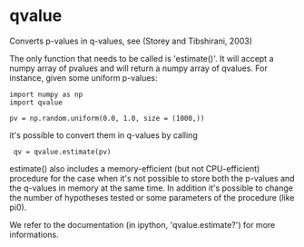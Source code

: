 qvalue
======

Converts p-values in q-values, see (Storey and Tibshirani, 2003)

The only function that needs to be called is 'estimate()'. 
It will accept a numpy array of pvalues and will return a numpy array of qvalues.
For instance, given some uniform p-values:

    import numpy as np 
    import qvalue

    pv = np.random.uniform(0.0, 1.0, size = (1000,))

it's possible to convert them in q-values by calling

     qv = qvalue.estimate(pv)

estimate() also includes a memory-efficient (but not CPU-efficient) procedure for the case
when it's not possible to store both the p-values and the q-values in memory at the same time.
In addition it's possible to change the number of hypotheses tested or some parameters of the
procedure (like pi0).

We refer to the documentation (in ipython, 'qvalue.estimate?') for more informations.
